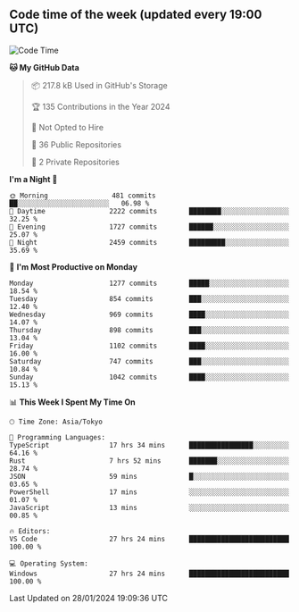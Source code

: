 ## Code time of the week (updated every 19:00 UTC)

<!--START_SECTION:waka-->
![Code Time](http://img.shields.io/badge/Code%20Time-2%2C589%20hrs%2043%20mins-blue)

**🐱 My GitHub Data** 

> 📦 217.8 kB Used in GitHub's Storage 
 > 
> 🏆 135 Contributions in the Year 2024
 > 
> 🚫 Not Opted to Hire
 > 
> 📜 36 Public Repositories 
 > 
> 🔑 2 Private Repositories 
 > 
**I'm a Night 🦉** 

```text
🌞 Morning                481 commits         ██░░░░░░░░░░░░░░░░░░░░░░░   06.98 % 
🌆 Daytime                2222 commits        ████████░░░░░░░░░░░░░░░░░   32.25 % 
🌃 Evening                1727 commits        ██████░░░░░░░░░░░░░░░░░░░   25.07 % 
🌙 Night                  2459 commits        █████████░░░░░░░░░░░░░░░░   35.69 % 
```
📅 **I'm Most Productive on Monday** 

```text
Monday                   1277 commits        █████░░░░░░░░░░░░░░░░░░░░   18.54 % 
Tuesday                  854 commits         ███░░░░░░░░░░░░░░░░░░░░░░   12.40 % 
Wednesday                969 commits         ████░░░░░░░░░░░░░░░░░░░░░   14.07 % 
Thursday                 898 commits         ███░░░░░░░░░░░░░░░░░░░░░░   13.04 % 
Friday                   1102 commits        ████░░░░░░░░░░░░░░░░░░░░░   16.00 % 
Saturday                 747 commits         ███░░░░░░░░░░░░░░░░░░░░░░   10.84 % 
Sunday                   1042 commits        ████░░░░░░░░░░░░░░░░░░░░░   15.13 % 
```


📊 **This Week I Spent My Time On** 

```text
🕑︎ Time Zone: Asia/Tokyo

💬 Programming Languages: 
TypeScript               17 hrs 34 mins      ████████████████░░░░░░░░░   64.16 % 
Rust                     7 hrs 52 mins       ███████░░░░░░░░░░░░░░░░░░   28.74 % 
JSON                     59 mins             █░░░░░░░░░░░░░░░░░░░░░░░░   03.65 % 
PowerShell               17 mins             ░░░░░░░░░░░░░░░░░░░░░░░░░   01.07 % 
JavaScript               13 mins             ░░░░░░░░░░░░░░░░░░░░░░░░░   00.85 % 

🔥 Editors: 
VS Code                  27 hrs 24 mins      █████████████████████████   100.00 % 

💻 Operating System: 
Windows                  27 hrs 24 mins      █████████████████████████   100.00 % 
```


 Last Updated on 28/01/2024 19:09:36 UTC
<!--END_SECTION:waka-->